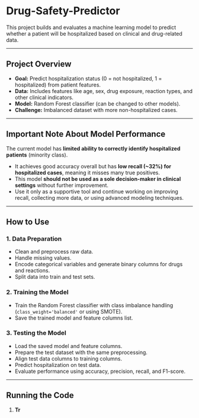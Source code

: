 # Drug-Safety-Predictor

This project builds and evaluates a machine learning model to predict whether a patient will be hospitalized based on clinical and drug-related data.

---

## Project Overview

- **Goal:** Predict hospitalization status (0 = not hospitalized, 1 = hospitalized) from patient features.
- **Data:** Includes features like age, sex, drug exposure, reaction types, and other clinical indicators.
- **Model:** Random Forest classifier (can be changed to other models).
- **Challenge:** Imbalanced dataset with more non-hospitalized cases.

---

## Important Note About Model Performance

The current model has **limited ability to correctly identify hospitalized patients** (minority class).  
- It achieves good accuracy overall but has **low recall (~32%) for hospitalized cases**, meaning it misses many true positives.  
- This model **should not be used as a sole decision-maker in clinical settings** without further improvement.  
- Use it only as a supportive tool and continue working on improving recall, collecting more data, or using advanced modeling techniques.

---

## How to Use

### 1. Data Preparation

- Clean and preprocess raw data.
- Handle missing values.
- Encode categorical variables and generate binary columns for drugs and reactions.
- Split data into train and test sets.

### 2. Training the Model

- Train the Random Forest classifier with class imbalance handling (`class_weight='balanced'` or using SMOTE).
- Save the trained model and feature columns list.

### 3. Testing the Model

- Load the saved model and feature columns.
- Prepare the test dataset with the same preprocessing.
- Align test data columns to training columns.
- Predict hospitalization on test data.
- Evaluate performance using accuracy, precision, recall, and F1-score.

---

## Running the Code

1. **Tr**
